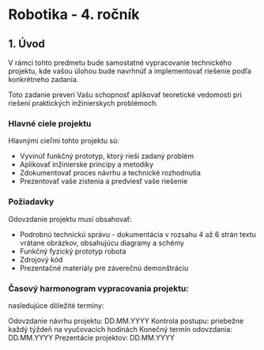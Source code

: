 
# Robotika - 4. ročník

## 1. Úvod

V rámci tohto predmetu bude samostatné vypracovanie technického projektu, kde vašou úlohou bude navrhnúť a implementovať riešenie podľa konkrétneho zadania.

Toto zadanie preverí Vašu schopnosť aplikovať teoretické vedomosti pri riešení praktických inžinierskych problémoch.

### Hlavné ciele projektu

Hlavnými cieľmi tohto projektu sú:

* Vyvinúť funkčný prototyp, ktorý rieši zadaný problém
* Aplikovať inžinierske princípy a metodiky
* Zdokumentovať proces návrhu a technické rozhodnutia
* Prezentovať vaše zistenia a predviesť vaše riešenie

### Požiadavky

Odovzdanie projektu musí obsahovať:

* Podrobnú technickú správu - dokumentácia v rozsahu 4 až 6 strán textu vrátane obrázkov, obsahujúcu diagramy a schémy
* Funkčný fyzický prototyp robota
* Zdrojový kód
* Prezentačné materiály pre záverečnú demonštráciu

### Časový harmonogram vypracovania projektu:

nasledujúce dôležité termíny:

Odovzdanie návrhu projektu: DD.MM.YYYY
Kontrola postupu: priebežne každý týždeň na vyučovacích hodinách
Konečný termín odovzdania: DD.MM.YYYY
Prezentácie projektov: DD.MM.YYYY
